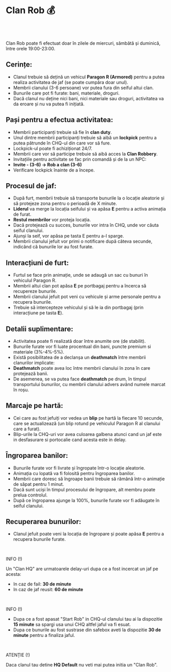 # Clan Rob 💰
<br><br>
<div class="danger-container">
<p> Clan Rob poate fi efectuat doar în zilele de miercuri, sâmbătă și duminică, între orele 19:00-23:00. </p>
</div>

## Cerințe:
- Clanul trebuie să dețină un vehicul **Paragon R (Armored)** pentru a putea realiza activitatea de jaf (se poate cumpăra doar unul).
- Membrii clanului (3-6 persoane) vor putea fura din seiful altui clan.
- Bunurile care pot fi furate: bani, materiale, droguri.
- Dacă clanul nu deține nici bani, nici materiale sau droguri, activitatea va da eroare și nu va putea fi inițiată.

## Pași pentru a efectua activitatea:
- Membrii participanți trebuie să fie în **clan duty**.
- Unul dintre membrii participanți trebuie să aibă un **lockpick** pentru a putea pătrunde în CHQ-ul din care vor să fure.
- Lockpick-ul poate fi achiziționat 24/7.
- Membrii care vor să participe trebuie să aibă acces la **Clan Robbery**.
- Invitațiile pentru activitate se fac prin comandă și de la un NPC:
- **Invite - (3-6) -> Rob a clan (3-6)** 
- Verificare lockpick înainte de a începe.

## Procesul de jaf:
- După furt, membrii trebuie să transporte bunurile la o locație aleatorie și să protejeze zona pentru o perioadă de X minute.
- **Liderul** va merge la locația seifului și va apăsa **E** pentru a activa animația de furat.
- **Restul membrilor** vor proteja locația.
- Dacă protejează cu succes, bunurile vor intra în CHQ, unde vor căuta seiful clanului.
- Ajunși la seif, vor apăsa pe tasta E pentru a-l sparge.
- Membrii clanului jefuit vor primi o notificare după câteva secunde, indicând că bunurile lor au fost furate.

## Interacțiuni de furt:
- Furtul se face prin animație, unde se adaugă un sac cu bunuri în vehiculul Paragon R.
- Membrii altui clan pot apăsa **E** pe portbagaj pentru a încerca să recupereze bunurile.
- Membrii clanului jefuit pot veni cu vehicule și arme personale pentru a recupera bunurile.
- Trebuie să intercepteze vehiculul și să le ia din portbagaj (prin interacțiune pe tasta **E**).

## Detalii suplimentare:
- Activitatea poate fi realizată doar între anumite ore (de stabilit).
- Bunurile furate vor fi luate procentual din bani, puncte premium si materiale (3%-4%-5%).
- Există posibilitatea de a declanșa un **deathmatch** între membrii clanurilor implicate:
- **Deathmatch** poate avea loc între membrii clanului în zona în care protejează banii.
- De asemenea, se va putea face **deathmatch** pe drum, în timpul transportului bunurilor, cu membrii clanului advers având numele marcat în roșu.

## Marcaje pe hartă:
- Cei care au fost jefuiți vor vedea un **blip** pe hartă la fiecare 10 secunde, care se actualizează (un blip rotund pe vehiculul Paragon R al clanului care a furat).
- Blip-urile la CHQ-uri vor avea culoarea galbena atunci cand un jaf este in desfasurare si portocalie cand acesta este in delay.

## Îngroparea banilor:
- Bunurile furate vor fi livrate și îngropate într-o locație aleatorie.
- Animația cu lopată va fi folosită pentru îngroparea banilor.
- Membrii care doresc să îngroape banii trebuie să rămână într-o animație de săpat pentru 1 minut.
- Dacă sunt uciși în timpul procesului de îngropare, alt membru poate prelua controlul.
- După ce îngroparea ajunge la 100%, bunurile furate vor fi adăugate în seiful clanului.

## Recuperarea bunurilor:
- Clanul jefuit poate veni la locația de îngropare și poate apăsa **E** pentru a recupera bunurile furate.
<br>
<div class="tip-container">
<p class="title">INFO (!)</p>
<p class="description">Un "Clan HQ" are urmatoarele delay-uri dupa ce a fost incercat un jaf pe acesta:
<ul>
  <li>In caz de fail: <strong>30 de minute</strong></li>
  <li>In caz de jaf reusit: <strong>60 de minute</strong></li>
</ul>
</p>
</div>
<br>
<div class="tip-container">
<p class="title">INFO (!)</p>
<p class="description">
<ul>
  <li>Dupa ce a fost apasat "Start Rob" in CHQ-ul clanului tau ai la dispozitie <strong>15 minute</strong> sa spargi usa unui CHQ altfel jaful va fi esuat.</li>
  <li>Dupa ce bunurile au fost sustrase din safebox aveti la dispozitie <strong>30 de minute</strong> pentru a finaliza jaful.</li>
</ul>
</p>
</div>
<br>
<div class="danger-container">
<p class="title">ATENȚIE (!) </p>
<p class="description">Daca clanul tau detine <strong>HQ Default</strong> nu veti mai putea initia un "Clan Rob".</p>
</div>
